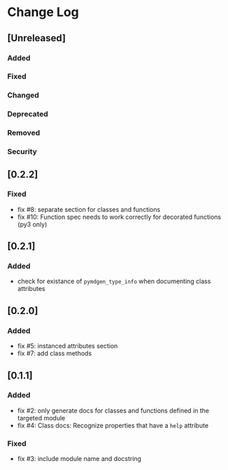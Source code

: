 # Change Log

## [Unreleased]
### Added
### Fixed
### Changed
### Deprecated
### Removed
### Security

## [0.2.2]

### Fixed

- fix #8: separate section for classes and functions
- fix #10: Function spec needs to work correctly for decorated functions (py3 only)

## [0.2.1]

### Added

- check for existance of `pymdgen_type_info` when documenting class attributes

## [0.2.0]

### Added

- fix #5: instanced attributes section
- fix #7: add class methods

## [0.1.1]

### Added

- fix #2: only generate docs for classes and functions defined in the targeted module
- fix #4: Class docs: Recognize properties that have a `help` attribute

### Fixed

- fix #3: include module name and docstring



